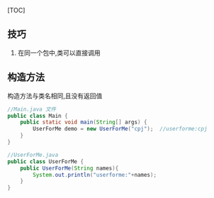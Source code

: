 [TOC]

## 技巧
1. 在同一个包中,类可以直接调用


## 构造方法
构造方法与类名相同,且没有返回值
```java
//Main.java 文件
public class Main {
    public static void main(String[] args) {
        UserForMe demo = new UserForMe("cpj");  //userforme:cpj
    }
}

//UserForMe.java
public class UserForMe {
    public UserForMe(String names){
        System.out.println("userforme:"+names);
    }
}

```
